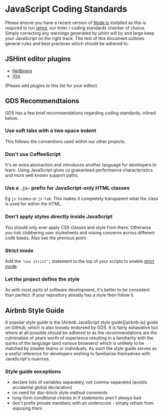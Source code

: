# JavaScript Coding Standards

Please ensure you have a recent version of [Node.js](http://nodejs.org/) installed as this
is required to run [jshint](http://jshint.com), our linter / coding standards checker
of choice. Simply correcting any warnings generated by jshint will by and large keep your
JavaScript on the right track. The rest of this document outlines general rules and best
practices which should be adhered to.

## JSHint editor plugins

* [NetBeans](http://plugins.netbeans.org/plugin/52226/jshint)
* [Vim](https://github.com/scrooloose/syntastic)

(Please add plugins to this list for your editor).

## GDS Recommendtaions

GDS has a few brief recommendations regarding coding standards, inlined below.

### Use soft tabs with a two space indent

This follows the conventions used within our other projects.

### Don't use CoffeeScript

It's an extra abstraction and introduces another language for developers to learn. Using JavaScript gives us guaranteed performance characteristics and more well known support paths.

### Use a `.js-` prefix for JavaScript-only HTML classes

Eg `js-hidden` or `js-tab`. This makes it completely transparent what the class is used for within the HTML.

### Don't apply styles directly inside JavaScript

You should only ever apply CSS classes and style from there. Otherwise you risk clobbering user stylesheets and mixing concerns across different code bases. Also see the previous point.

### Strict mode

Add the `"use strict";` statement to the top of your scripts to enable [strict mode](https://developer.mozilla.org/en-US/docs/Web/JavaScript/Reference/Functions_and_function_scope/Strict_mode).

### Let the project define the style

As with most parts of software development, it's better to be consistent than perfect. If your
repository already has a style then follow it.

## Airbnb Style Guide

A popular style guide is the [Airbnb JavaScript style guide][airbnb-js] guide on GitHub, which
is also loosely endorsed by GDS. It is fairly exhaustive but where at all possible should be
adhered to as the recommendations are the culmination of years worth of experience resulting
in a familiarity with the quirks of the language (and various browsers) which is unlikely to be
matched by smaller teams or individuals. As such the style guide serves as a useful reference
for developers wishing to familiarise themselves with JavaScript's nuances.

### Style guide exceptions

* declare lists of variables separately, not comma-separated (avoids accidental
global declaration)
* no need for doc-block style method comments
* long-form conditional checks in if statements aren't *always* bad
* don't prefix private members with an underscore - simply refrain from exposing them

